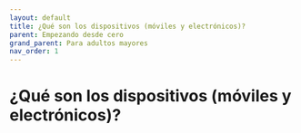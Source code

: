 ```yaml
---
layout: default
title: ¿Qué son los dispositivos (móviles y electrónicos)?
parent: Empezando desde cero
grand_parent: Para adultos mayores
nav_order: 1
---
```


# ¿Qué son los dispositivos (móviles y electrónicos)?